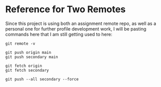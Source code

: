 # Reference for Two Remotes

Since this project is using both an assignment remote repo, as well as a personal one for further profile development work, I will be pasting commands here that I am still getting used to here:

```
git remote -v
```

```
git push origin main
git push secondary main
```

```
git fetch origin
git fetch secondary
```

```
git push --all secondary --force
```